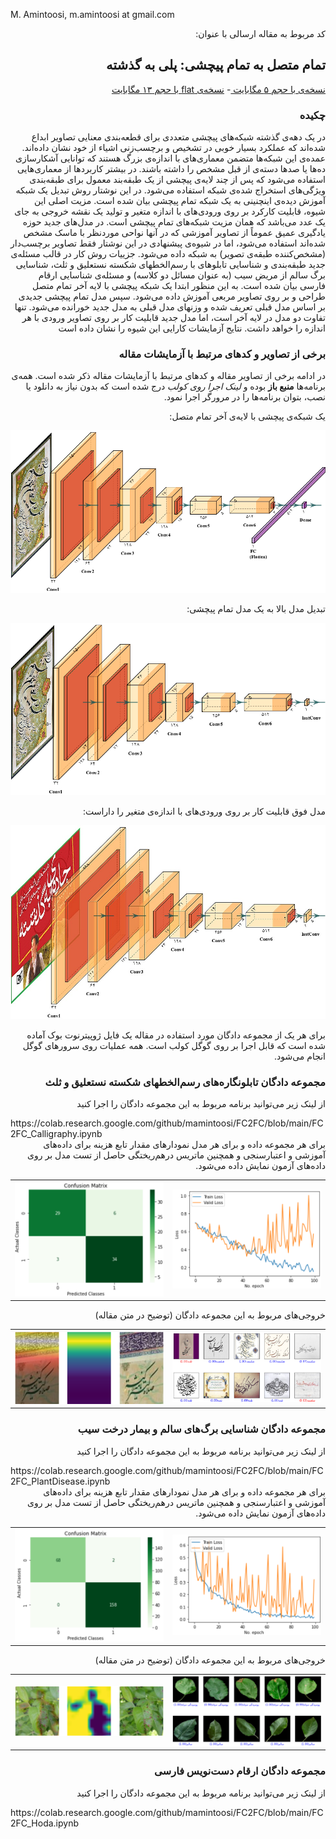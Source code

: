 
M. Amintoosi, m.amintoosi at gmail.com

<div dir="rtl">
کد مربوط به مقاله ارسالی با عنوان:

## تمام متصل به تمام پیچشی: پلی به گذشته
<a href="https://github.com/mamintoosi/FC2FC/raw/main/Manuscript_01.pdf"> نسخه‌ی با حجم ۵ مگابایت </a> - 
<a href="https://github.com/mamintoosi/FC2FC/raw/main/Manuscript_02.pdf"> نسخه‌ی flat با حجم ۱۳ مگابایت </a>

### چکیده
در یک دهه‌ی گذشته شبکه‌های پیچشی متعددی برای قطعه‌بندی معنایی تصاویر ابداع شده‌اند که عملکرد بسیار خوبی در تشخیص و برچسب‌زنی اشیاء از خود نشان داده‌اند. عمده‌ی این شبکه‌ها متضمن معماری‌های با اندازه‌ی بزرگ هستند که توانایی آشکارسازی ده‌ها یا صدها دسته‌ی از قبل مشخص را داشته باشند. در بیشتر کاربردها از معماری‌هایی استفاده می‌شود که پس از چند لایه‌ی پیچشی از یک طبقه‌بند معمول برای طبقه‌بندی ویژگی‌های استخراج شده‌ی شبکه استفاده می‌شود.  در این نوشتار روش تبدیل یک شبکه آموزش دیده‌ی اینچنینی به یک شبکه تمام پیچشی بیان شده است. مزیت اصلی این شیوه، قابلیت کارکرد بر روی ورودی‌های با اندازه متغیر و تولید یک نقشه خروجی به جای یک عدد می‌باشد که همان مزیت شبکه‌های تمام پیچشی است. در مدل‌های جدید حوزه یادگیری عمیق عموماً از تصاویر آموزشی که در آنها نواحی موردنظر با ماسک مشخص شده‌اند استفاده می‌شود، اما در شیوه‌ی پیشنهادی در این نوشتار فقط تصاویر برچسب‌دار (مشخص‌کننده طبقه‌ی تصویر) به شبکه داده می‌شود.
جزییات روش کار در قالب مسئله‌ی جدید طبقه‌بندی  و شناسایی تابلوهای با رسم‌الخطهای شکسته نستعلیق و ثلث، شناسایی برگ سالم از مریض سیب (به عنوان مسائل دو کلاسه) و مسئله‌ی شناسایی ارقام فارسی بیان شده است.
به این منظور ابتدا یک شبکه پیچشی با لایه آخر تمام متصل طراحی و بر روی تصاویر مربعی آموزش داده می‌شود. سپس مدل تمام پیچشی جدیدی بر اساس مدل قبلی تعریف شده و وزنهای مدل قبلی به مدل جدید خورانده می‌شود. تنها تفاوت دو مدل در لایه آخر است، اما مدل جدید قابلیت کار بر روی تصاویر ورودی با هر اندازه را خواهد داشت.
نتایج آزمایشات کارایی این شیوه را نشان داده است 

###  برخی از تصاویر و کدهای مرتبط با آزمایشات مقاله

در ادامه برخی از تصاویر مقاله و کدهای مرتبط با آزمایشات مقاله ذکر شده است. همه‌ی برنامه‌ها **منبع باز** بوده و *لینک اجرا روی کولب* درج شده است که بدون نیاز به دانلود یا نصب، بتوان برنامه‌ها را در مرورگر اجرا نمود.

یک شبکه‌ی پیچشی با لایه‌ی آخر تمام متصل:

![CNN_Layer6_FC_02.png](./images/CNN_Layer6_FC_02.png)

تبدیل مدل بالا به یک مدل تمام پیچشی: 

![CNN_Layer6_FConv_02.png](./images/CNN_Layer6_FConv_02.png)

مدل فوق قابلیت کار بر روی ورودی‌های با اندازه‌ی متغیر را داراست:

![CNN_Layer6_FConv_02_R2Y.jpg](./images/CNN_Layer6_FConv_02_R2Y.jpg)


برای هر یک از مجموعه دادگان مورد استفاده در مقاله یک فایل ژوپیترنوت بوک آماده شده است که قابل اجرا بر روی گوگل کولب است.
همه عملیات روی سرورهای گوگل انجام می‌شود.

### مجموعه دادگان تابلونگار‌ه‌های رسم‌الخطهای شکسته نستعلیق و ثلث
از لینک زیر می‌توانید برنامه مربوط به این مجموعه دادگان را اجرا کنید
</div>
https://colab.research.google.com/github/mamintoosi/FC2FC/blob/main/FC2FC_Calligraphy.ipynb
<div dir="rtl">
برای هر مجموعه داده و برای هر مدل
نمودارهای 
مقدار تابع هزینه برای داده‌های آموزشی و اعتبارسنجی و همچنین ماتریس درهم‌ریختگی حاصل از تست مدل بر روی داده‌های آزمون نمایش داده می‌شود.
<table>
<tr> 
<td><img src="images/cal_loss.png" width="300"> </td>
<td><img src="images/cal_cm.png" width="300"> </td>
</tr>
</table>
خروجی‌های مربوط به این مجموعه دادگان (توضیح در متن مقاله)
<table>
<tr> 
<td><img src="images/cal_out01.png" width="300"> </td>
<td><img src="images/cal_map.png" width="300"> </td>
</tr>
</table>

### مجموعه دادگان شناسایی برگ‌های سالم و بیمار درخت سیب
از لینک زیر می‌توانید برنامه مربوط به این مجموعه دادگان را اجرا کنید
</div>
https://colab.research.google.com/github/mamintoosi/FC2FC/blob/main/FC2FC_PlantDisease.ipynb
<div dir="rtl">
برای هر مجموعه داده و برای هر مدل
نمودارهای 
مقدار تابع هزینه برای داده‌های آموزشی و اعتبارسنجی و همچنین ماتریس درهم‌ریختگی حاصل از تست مدل بر روی داده‌های آزمون نمایش داده می‌شود.
<table>
<tr> 
<td><img src="images/plant_loss.png" width="300"> </td>
<td><img src="images/plant_cm.png" width="300"> </td>
</tr>
</table>
خروجی‌های مربوط به این مجموعه دادگان (توضیح در متن مقاله)
<table>
<tr> 
<td><img src="images/plant_out01.png" width="300"> </td>
<td><img src="images/plant_map.png" width="300"> </td>
</tr>
</table>

### مجموعه دادگان ارقام دست‌نویس فارسی
از لینک زیر می‌توانید برنامه مربوط به این مجموعه دادگان را اجرا کنید
</div>
https://colab.research.google.com/github/mamintoosi/FC2FC/blob/main/FC2FC_Hoda.ipynb

